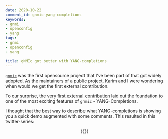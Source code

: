```yaml
---
date: 2020-10-22
comment_id: gnmic-yang-completions
keywords:
- gnmi
- openconfig
- yang
tags:
- gnmi
- openconfig
- yang

title: gNMIc got better with YANG-completions
---
```

[`gnmic`](https://gnmic.kmrd.dev) was the first opensource project that I've been part of that got widely adopted. As the maintainers of a public project, Karim and I were wondering when would we get the first external contribution.

To our surprise, the very [first external contribution](https://github.com/karimra/gnmic/pull/136) laid out the foundation to one of the most exciting features of `gnmic` - YANG-Completions.
<!--more-->

I thought that the best way to describe what YANG-completions is showing you a quick demo augmented with some comments. This resulted in this twitter-series:

<center>{{<tweet 1318933113951715334>}}</center>
